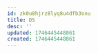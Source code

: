 ```yaml
---
id: zk0u8hjrz8lyq8u4dfb3onu
title: DS
desc: ''
updated: 1746445448861
created: 1746445448861
---
```


